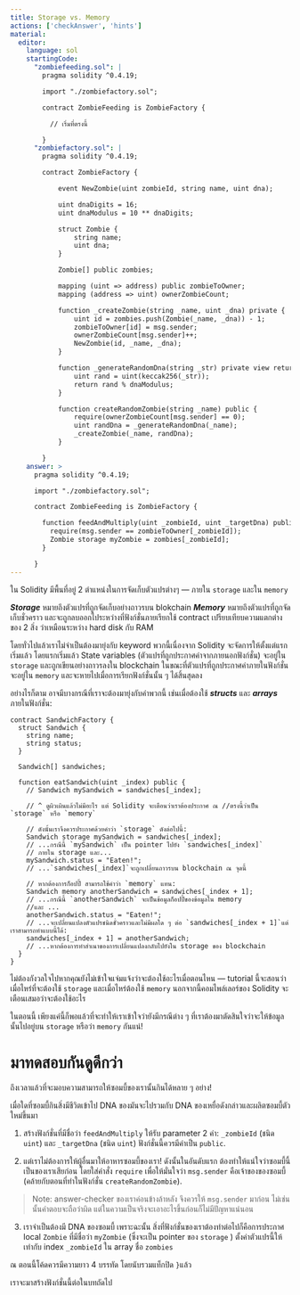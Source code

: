 ```yaml
---
title: Storage vs. Memory
actions: ['checkAnswer', 'hints']
material:
  editor:
    language: sol
    startingCode:
      "zombiefeeding.sol": |
        pragma solidity ^0.4.19;

        import "./zombiefactory.sol";

        contract ZombieFeeding is ZombieFactory {

          // เริ่มที่ตรงนี้

        }
      "zombiefactory.sol": |
        pragma solidity ^0.4.19;

        contract ZombieFactory {

            event NewZombie(uint zombieId, string name, uint dna);

            uint dnaDigits = 16;
            uint dnaModulus = 10 ** dnaDigits;

            struct Zombie {
                string name;
                uint dna;
            }

            Zombie[] public zombies;

            mapping (uint => address) public zombieToOwner;
            mapping (address => uint) ownerZombieCount;

            function _createZombie(string _name, uint _dna) private {
                uint id = zombies.push(Zombie(_name, _dna)) - 1;
                zombieToOwner[id] = msg.sender;
                ownerZombieCount[msg.sender]++;
                NewZombie(id, _name, _dna);
            }

            function _generateRandomDna(string _str) private view returns (uint) {
                uint rand = uint(keccak256(_str));
                return rand % dnaModulus;
            }

            function createRandomZombie(string _name) public {
                require(ownerZombieCount[msg.sender] == 0);
                uint randDna = _generateRandomDna(_name);
                _createZombie(_name, randDna);
            }

        }
    answer: >
      pragma solidity ^0.4.19;

      import "./zombiefactory.sol";

      contract ZombieFeeding is ZombieFactory {

        function feedAndMultiply(uint _zombieId, uint _targetDna) public {
          require(msg.sender == zombieToOwner[_zombieId]);
          Zombie storage myZombie = zombies[_zombieId];
        }

      }
---
```


ใน Solidity มีพื้นที่อยู่ 2 ตำแหน่งในการจัดเก็บตัวแปรต่างๆ — ภายใน `storage` และใน `memory`

**_Storage_** หมายถึงตัวแปรที่ถูกจัดเก็บอย่างถาวรบน blokchain 
**_Memory_** หมายถึงตัวแปรที่ถูกจัดเก็บชั่วคราว และจะถูกลบออกไประหว่างที่ฟังก์ชั่นภายเรียกใช้ contract เปรียบเทียบความแตกต่างของ 2 สิ่ง ว่าเหมือนระหว่าง hard disk กับ RAM

โดยทั่วไปแล้วเราไม่จำเป็นต้องมายุ่งกับ keyword พวกนี้เนื่องจาก Solidity จะจัดการให้ตั้งแต่แรกเริ่มแล้ว โดยแรกเริ่มแล้ว State variables (ตัวแปรที่ถูกประกาศค่าจากภายนอกฟังก์ชั่น) จะอยู่ใน `storage` และถูกเขียนอย่างถาวรลงใน blockchain ในขณะที่ตัวแปรที่ถูกประกาศค่าภายในฟังก์ชั่นจะอยู่ใน `memory` และจะหายไปเมื่อการเรียกฟังก์ชั่นนั้น ๆ ได้สิ้นสุดลง

อย่างไรก็ตาม อาจมีบางกรณีที่เราจะต้องมายุ่งกับคำพวกนี้ เช่นเมื่อต้องใช้ **_structs_** และ **_arrays_** ภายในฟังก์ชั่น:

```
contract SandwichFactory {
  struct Sandwich {
    string name;
    string status;
  }

  Sandwich[] sandwiches;

  function eatSandwich(uint _index) public {
    // Sandwich mySandwich = sandwiches[_index];

    // ^ ดูผิวเผินแล้วไม่มีอะไร แต่ Solidity จะเตือนว่าเราต้องประกาศ ณ //ตรงนี้ว่าเป็น `storage` หรือ `memory` 

    // ดังนั้นเราจึงควรประกาศด้วยคำว่า `storage` ดังต่อไปนี้:
    Sandwich storage mySandwich = sandwiches[_index];
    // ...กรณีนี้ `mySandwich` เป็น pointer ไปยัง `sandwiches[_index]`
    // ภายใน storage และ...
    mySandwich.status = "Eaten!";
    // ...`sandwiches[_index]`จะถูกเปลี่ยนถาวรบน blockchain ณ จุดนี้

    // หากต้องการก็อปปี้ สามารถใช้คำว่า `memory` แทน:
    Sandwich memory anotherSandwich = sandwiches[_index + 1];
    // ...กรณีนี้ `anotherSandwich` จะเป็นข้อมูลก็อปปี้ของข้อมูลใน memory
    //และ ...
    anotherSandwich.status = "Eaten!";
    // ...จะเปลี่ยนแปลงตัวแปรชนิดชั่วคราวและไม่มีผลใด ๆ ต่อ `sandwiches[_index + 1]`แต่เราสามารถทำแบบนี้ได้:
    sandwiches[_index + 1] = anotherSandwich;
    // ...หากต้องการทำสำเนาของการเปลี่ยนแปลงกลับไปยังใน storage ของ blockchain
  }
}
```

ไม่ต้องกังวลใจไปหากคุณยังไม่เข้าใจแจ่มแจ้งว่าจะต้องใช้อะไรเมื่อตอนไหน — tutorial นี้จะสอนว่าเมื่อไหร่ที่จะต้องใช้ `storage` และเมื่อไหร่ต้องใช้ `memory` นอกจากนี้คอมไพล์เลอร์ของ Solidity จะเตือนเสมอว่าจะต้องใช้อะไร

ในตอนนี้ เพียงแค่นี้ก็พอแล้วที่จะทำให้เราเข้าใจว่ายังมีกรณีต่าง ๆ ที่เราต้องมาตัดสินใจว่าจะให้ข้อมูลนั้นไปอยู่บน `storage` หรือว่า `memory` กันแน่!

# มาทดสอบกันดูดีกว่า

ถึงเวลาแล้วที่จะมอบความสามารถให้ซอมบี้ของเรานั้นกินได้หลาย ๆ อย่าง!

เมื่อใดที่ซอมบี้กินสิ่งมีชีวิตเข้าไป DNA ของมันจะไปรวมกับ DNA ของเหยื่อดังกล่าวและผลิตซอมบี้ตัวใหม่ขึ้นมา

1. สร้างฟังก์ชั่นที่มีชื่อว่า `feedAndMultiply` ให้รับ parameter 2 ค่า: `_zombieId` (ชนิด `uint`) และ `_targetDna` (ชนิด `uint`) ฟังก์ชั่นนี้ควรมีค่าเป็น `public`.

2. แต่เราไม่ต้องการให้ผู้อื่นมาให้อาหารซอมบี้ของเรา! ดังนั้นในอันดับแรก ต้องทำให้แน่ใจว่าซอมบี้นี้เป็นของเราเสียก่อน โดยใส่คำสั่ง `require` เพื่อให้มั่นใจว่า `msg.sender` คือเจ้าของของซอมบี้ (คล้ายกับตอนที่ทำในฟังก์ชั่น `createRandomZombie`).

 > Note: answer-checker ของเราค่อนข้างล้าหลัง จึงควรให้ `msg.sender` มาก่อน ไม่เช่นนั้นคำตอบจะถือว่าผิด แต่ในความเป็นจริงจะเอาอะไรขึ้นก่อนก็ไม่มีปัญหาแน่นอน

3. เราจำเป็นต้องมี DNA ของซอมบี้ เพราะฉะนั้น สิ่งที่ฟังก์ชั่นของเราต้องทำต่อไปก็คือการประกาศ local `Zombie` ที่มีชื่อว่า `myZombie` (ซึ่งจะเป็น pointer ของ `storage` ) ตั้งค่าตัวแปรนี้ให้เท่ากับ index `_zombieId` ใน array ชื่อ `zombies`

ณ ตอนนี้โค้ดควรมีความยาว 4 บรรทัด โดยนับรวมแท็กปิด `}`แล้ว 

เราจะมาสร้างฟังก์ชั่นนี้ต่อในบทถัดไป
